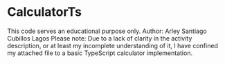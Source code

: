 # CalculatorTs
This code serves an educational purpose only.
Author: Arley Santiago Cubillos Lagos
Please note: Due to a lack of clarity in the activity description,
or at least my incomplete understanding of it,
I have confined my attached file to a basic TypeScript calculator implementation.
